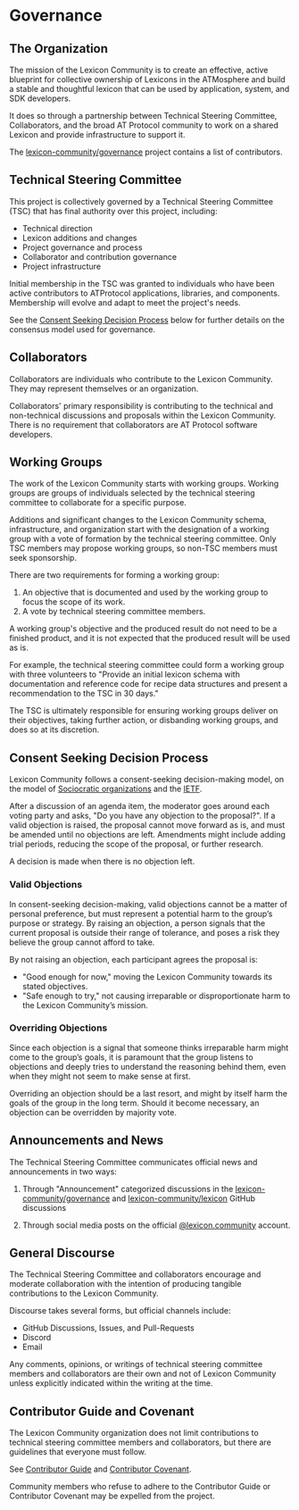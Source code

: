 # Governance

## The Organization

The mission of the Lexicon Community is to create an effective, active blueprint for collective ownership of Lexicons in the ATMosphere and build a stable and thoughtful lexicon that can be used by application, system, and SDK developers.

It does so through a partnership between Technical Steering Committee, Collaborators, and the broad AT Protocol community to work on a shared Lexicon and provide infrastructure to support it.

The [lexicon-community/governance](https://github.com/lexicon-community/governance) project contains a list of contributors.

## Technical Steering Committee

This project is collectively governed by a Technical Steering Committee (TSC) that has final authority over this project, including:

* Technical direction
* Lexicon additions and changes
* Project governance and process
* Collaborator and contribution governance
* Project infrastructure

Initial membership in the TSC was granted to individuals who have been active contributors to ATProtocol applications, libraries, and components. Membership will evolve and adapt to meet the project's needs.

See the [Consent Seeking Decision Process](#consent-seeking-decision-process) below for further details on the consensus model used for governance.

## Collaborators

Collaborators are individuals who contribute to the Lexicon Community. They may represent themselves or an organization.

Collaborators' primary responsibility is contributing to the technical and non-technical discussions and proposals within the Lexicon Community. There is no requirement that collaborators are AT Protocol software developers.

## Working Groups

The work of the Lexicon Community starts with working groups. Working groups are groups of individuals selected by the technical steering committee to collaborate for a specific purpose.

Additions and significant changes to the Lexicon Community schema, infrastructure, and organization start with the designation of a working group with a vote of formation by the technical steering committee. Only TSC members may propose working groups, so non-TSC members must seek sponsorship.

There are two requirements for forming a working group:

1. An objective that is documented and used by the working group to focus the scope of its work.
2. A vote by technical steering committee members.

A working group's objective and the produced result do not need to be a finished product, and it is not expected that the produced result will be used as is.

For example, the technical steering committee could form a working group with three volunteers to "Provide an initial lexicon schema with documentation and reference code for recipe data structures and present a recommendation to the TSC in 30 days."

The TSC is ultimately responsible for ensuring working groups deliver on their objectives, taking further action, or disbanding working groups, and does so at its discretion.

## Consent Seeking Decision Process

Lexicon Community follows a consent-seeking decision-making model, on the model of [Sociocratic organizations](https://www.sociocracyforall.org/consent-decision-making/) and the [IETF](https://datatracker.ietf.org/doc/html/rfc7282).

After a discussion of an agenda item, the moderator goes around each voting party and asks, "Do you have any objection to the proposal?". If a valid objection is raised, the proposal cannot move forward as is, and must be amended until no objections are left. Amendments might include adding trial periods, reducing the scope of the proposal, or further research.

A decision is made when there is no objection left.

### Valid Objections

In consent-seeking decision-making, valid objections cannot be a matter of personal preference, but must represent a potential harm to the group’s purpose or strategy. By raising an objection, a person signals that the current proposal is outside their range of tolerance, and poses a risk they believe the group cannot afford to take.

By not raising an objection, each participant agrees the proposal is: 

* "Good enough for now," moving the Lexicon Community towards its stated objectives.
* "Safe enough to try," not causing irreparable or disproportionate harm to the Lexicon Community’s mission.

### Overriding Objections 

Since each objection is a signal that someone thinks irreparable harm might come to the group’s goals, it is paramount that the group listens to objections and deeply tries to understand the reasoning behind them, even when they might not seem to make sense at first.

Overriding an objection should be a last resort, and might by itself harm the goals of the group in the long term. Should it become necessary, an objection can be overridden by majority vote.

## Announcements and News

The Technical Steering Committee communicates official news and announcements in two ways:

1. Through "Announcement" categorized discussions in the [lexicon-community/governance](https://github.com/lexicon-community/governance) and [lexicon-community/lexicon](https://github.com/lexicon-community/lexicon) GitHub discussions

2. Through social media posts on the official [@lexicon.community](https://hopper.at/?aturi=at%3A%2F%2Flexicon.community) account.

## General Discourse

The Technical Steering Committee and collaborators encourage and moderate collaboration with the intention of producing tangible contributions to the Lexicon Community.

Discourse takes several forms, but official channels include:

* GitHub Discussions, Issues, and Pull-Requests
* Discord
* Email

Any comments, opinions, or writings of technical steering committee members and collaborators are their own and not of Lexicon Community unless explicitly indicated within the writing at the time.

## Contributor Guide and Covenant

The Lexicon Community organization does not limit contributions to technical steering committee members and collaborators, but there are guidelines that everyone must follow.

See [Contributor Guide](CONTRIBUTING.md) and [Contributor Covenant](COVENANT.md).

Community members who refuse to adhere to the Contributor Guide or Contributor Covenant may be expelled from the project.
